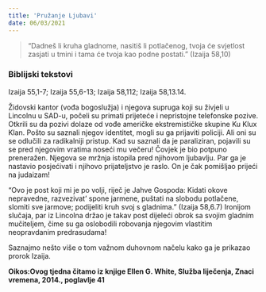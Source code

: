 ```yaml
---
title: 'Pružanje Ljubavi'
date: 06/03/2021
---
```


> <p></p>
>“Dadneš li kruha gladnome, nasitiš li potlačenog, tvoja će svjetlost zasjati u tmini i tama će tvoja kao podne postati.” (Izaija 58,10)

### Biblijski tekstovi
Izaija 55,1-7; Izaija 55,6-13; Izaija 58,112; Izaija 58,13.14.

Židovski kantor (vođa bogoslužja) i njegova supruga koji su živjeli u Lincolnu u SAD-u, počeli su primati prijeteće i nepristojne telefonske pozive. Otkrili su da pozivi dolaze od vođe američke ekstremističke skupine Ku Klux Klan. Pošto su saznali njegov identitet, mogli su ga prijaviti policiji. Ali oni su se odlučili za radikalniji pristup. Kad su saznali da je paraliziran, pojavili su se pred njegovim vratima noseći mu večeru! Čovjek je bio potpuno preneražen. Njegova se mržnja istopila pred njihovom ljubavlju. Par ga je nastavio posjećivati i njihovo prijateljstvo je raslo. On je čak pomišljao prijeći na judaizam!

“Ovo je post koji mi je po volji, riječ je Jahve Gospoda: Kidati okove nepravedne, razvezivat’ spone jarmene, puštati na slobodu potlačene, slomiti sve jarmove; podijeliti kruh svoj s gladnima.” (Izaija 58,6.7) Ironijom slučaja, par iz Lincolna držao je takav post dijeleći obrok sa svojim gladnim mučiteljem, čime su ga oslobodili robovanja njegovim vlastitim neopravdanim predrasudama!

Saznajmo nešto više o tom važnom duhovnom načelu kako ga je prikazao prorok Izaija.

**Oikos:Ovog tjedna čitamo iz knjige Ellen G. White, Služba liječenja, Znaci vremena, 2014., poglavlje 41**